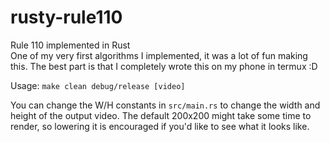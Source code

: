# rusty-rule110

Rule 110 implemented in Rust  
One of my very first algorithms I implemented, it was a lot of fun making this.
The best part is that I completely wrote this on my phone in termux :D

Usage: `make clean debug/release [video]`

You can change the W/H constants in `src/main.rs` to change the width and height of the output video.
The default 200x200 might take some time to render, so lowering it is encouraged if you'd like to see what it looks like.

